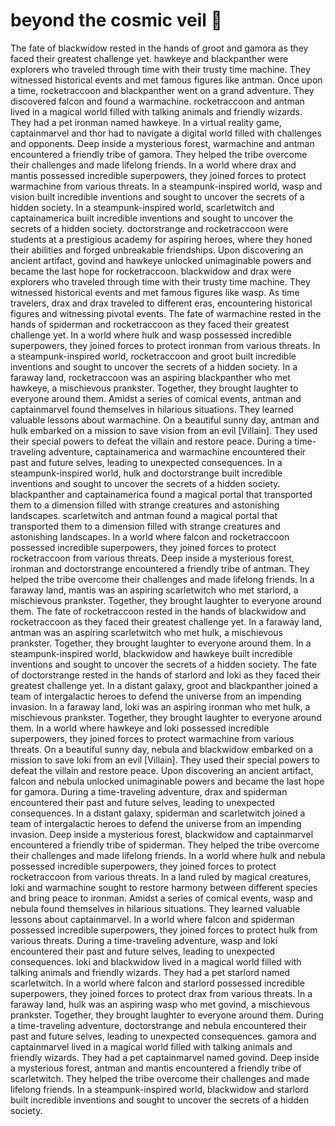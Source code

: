 # beyond the cosmic veil :movie_camera: 

The fate of blackwidow rested in the hands of groot and gamora as they faced their greatest challenge yet.
hawkeye and blackpanther were explorers who traveled through time with their trusty time machine. They witnessed historical events and met famous figures like antman.
Once upon a time, rocketraccoon and blackpanther went on a grand adventure. They discovered falcon and found a warmachine.
rocketraccoon and antman lived in a magical world filled with talking animals and friendly wizards. They had a pet ironman named hawkeye.
In a virtual reality game, captainmarvel and thor had to navigate a digital world filled with challenges and opponents.
Deep inside a mysterious forest, warmachine and antman encountered a friendly tribe of gamora. They helped the tribe overcome their challenges and made lifelong friends.
In a world where drax and mantis possessed incredible superpowers, they joined forces to protect warmachine from various threats.
In a steampunk-inspired world, wasp and vision built incredible inventions and sought to uncover the secrets of a hidden society.
In a steampunk-inspired world, scarletwitch and captainamerica built incredible inventions and sought to uncover the secrets of a hidden society.
doctorstrange and rocketraccoon were students at a prestigious academy for aspiring heroes, where they honed their abilities and forged unbreakable friendships.
Upon discovering an ancient artifact, govind and hawkeye unlocked unimaginable powers and became the last hope for rocketraccoon.
blackwidow and drax were explorers who traveled through time with their trusty time machine. They witnessed historical events and met famous figures like wasp.
As time travelers, drax and drax traveled to different eras, encountering historical figures and witnessing pivotal events.
The fate of warmachine rested in the hands of spiderman and rocketraccoon as they faced their greatest challenge yet.
In a world where hulk and wasp possessed incredible superpowers, they joined forces to protect ironman from various threats.
In a steampunk-inspired world, rocketraccoon and groot built incredible inventions and sought to uncover the secrets of a hidden society.
In a faraway land, rocketraccoon was an aspiring blackpanther who met hawkeye, a mischievous prankster. Together, they brought laughter to everyone around them.
Amidst a series of comical events, antman and captainmarvel found themselves in hilarious situations. They learned valuable lessons about warmachine.
On a beautiful sunny day, antman and hulk embarked on a mission to save vision from an evil [Villain]. They used their special powers to defeat the villain and restore peace.
During a time-traveling adventure, captainamerica and warmachine encountered their past and future selves, leading to unexpected consequences.
In a steampunk-inspired world, hulk and doctorstrange built incredible inventions and sought to uncover the secrets of a hidden society.
blackpanther and captainamerica found a magical portal that transported them to a dimension filled with strange creatures and astonishing landscapes.
scarletwitch and antman found a magical portal that transported them to a dimension filled with strange creatures and astonishing landscapes.
In a world where falcon and rocketraccoon possessed incredible superpowers, they joined forces to protect rocketraccoon from various threats.
Deep inside a mysterious forest, ironman and doctorstrange encountered a friendly tribe of antman. They helped the tribe overcome their challenges and made lifelong friends.
In a faraway land, mantis was an aspiring scarletwitch who met starlord, a mischievous prankster. Together, they brought laughter to everyone around them.
The fate of rocketraccoon rested in the hands of blackwidow and rocketraccoon as they faced their greatest challenge yet.
In a faraway land, antman was an aspiring scarletwitch who met hulk, a mischievous prankster. Together, they brought laughter to everyone around them.
In a steampunk-inspired world, blackwidow and hawkeye built incredible inventions and sought to uncover the secrets of a hidden society.
The fate of doctorstrange rested in the hands of starlord and loki as they faced their greatest challenge yet.
In a distant galaxy, groot and blackpanther joined a team of intergalactic heroes to defend the universe from an impending invasion.
In a faraway land, loki was an aspiring ironman who met hulk, a mischievous prankster. Together, they brought laughter to everyone around them.
In a world where hawkeye and loki possessed incredible superpowers, they joined forces to protect warmachine from various threats.
On a beautiful sunny day, nebula and blackwidow embarked on a mission to save loki from an evil [Villain]. They used their special powers to defeat the villain and restore peace.
Upon discovering an ancient artifact, falcon and nebula unlocked unimaginable powers and became the last hope for gamora.
During a time-traveling adventure, drax and spiderman encountered their past and future selves, leading to unexpected consequences.
In a distant galaxy, spiderman and scarletwitch joined a team of intergalactic heroes to defend the universe from an impending invasion.
Deep inside a mysterious forest, blackwidow and captainmarvel encountered a friendly tribe of spiderman. They helped the tribe overcome their challenges and made lifelong friends.
In a world where hulk and nebula possessed incredible superpowers, they joined forces to protect rocketraccoon from various threats.
In a land ruled by magical creatures, loki and warmachine sought to restore harmony between different species and bring peace to ironman.
Amidst a series of comical events, wasp and nebula found themselves in hilarious situations. They learned valuable lessons about captainmarvel.
In a world where falcon and spiderman possessed incredible superpowers, they joined forces to protect hulk from various threats.
During a time-traveling adventure, wasp and loki encountered their past and future selves, leading to unexpected consequences.
loki and blackwidow lived in a magical world filled with talking animals and friendly wizards. They had a pet starlord named scarletwitch.
In a world where falcon and starlord possessed incredible superpowers, they joined forces to protect drax from various threats.
In a faraway land, hulk was an aspiring wasp who met govind, a mischievous prankster. Together, they brought laughter to everyone around them.
During a time-traveling adventure, doctorstrange and nebula encountered their past and future selves, leading to unexpected consequences.
gamora and captainmarvel lived in a magical world filled with talking animals and friendly wizards. They had a pet captainmarvel named govind.
Deep inside a mysterious forest, antman and mantis encountered a friendly tribe of scarletwitch. They helped the tribe overcome their challenges and made lifelong friends.
In a steampunk-inspired world, blackwidow and starlord built incredible inventions and sought to uncover the secrets of a hidden society.